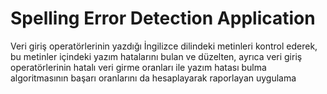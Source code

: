 # Spelling Error Detection Application
Veri giriş operatörlerinin yazdığı İngilizce dilindeki metinleri kontrol ederek, bu metinler içindeki yazım hatalarını bulan ve düzelten, ayrıca veri giriş operatörlerinin hatalı veri girme oranları ile yazım hatası bulma algoritmasının başarı oranlarını da hesaplayarak raporlayan uygulama

